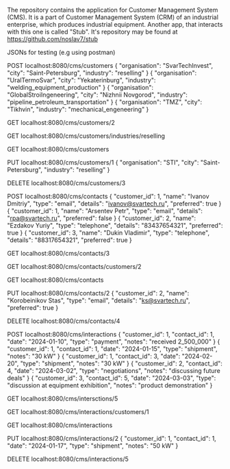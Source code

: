 The repository contains the application for Customer Management System (CMS). It is a part of Customer
 Management System (CRM) of an industrial enterprise, which produces industrial equipment.
Another app, that interacts with this one is called "Stub". It's repository may be found at
https://github.com/noslav7/stub

JSONs for testing (e.g using postman)

POST      localhost:8080/cms/customers
 {
    "organisation": "SvarTechInvest",
    "city": "Saint-Petersburg",
    "industry": "reselling"
  }
  {
    "organisation": "UralTermoSvar",
    "city": "Yekaterinburg",
    "industry": "welding_equipment_production"
  }
  {
    "organisation": "GlobalStroiIngeneering",
    "city": "Nizhnii Novgorod",
    "industry": "pipeline_petroleum_transportation"
  }
  {
    "organisation": "TMZ",
    "city": "Tikhvin",
    "industry": "mechanical_engeneering"
  }

  GET      localhost:8080/cms/customers/2

  GET      localhost:8080/cms/customers/industries/reselling

  GET      localhost:8080/cms/customers

  PUT      localhost:8080/cms/customers/1
  {
    "organisation": "STI",
    "city": "Saint-Petersburg",
    "industry": "reselling"
  }

  DELETE   localhost:8080/cms/customers/3





  POST      localhost:8080/cms/contacts
  {
    "customer_id": 1,
    "name": "Ivanov Dmitriy",
    "type": "email",
    "details": "ivanov@svartech.ru",
    "preferred": true
  }
  {
    "customer_id": 1,
    "name": "Arsentev Petr",
    "type": "email",
    "details": "rpa@svartech.ru",
    "preferred": false
  }
  {
    "customer_id": 2,
    "name": "Ezdakov Yuriy",
    "type": "telephone",
    "details": "83437654321",
    "preferred": true
  }
  {
    "customer_id": 3,
    "name": "Dukin Vladimir",
    "type": "telephone",
    "details": "88317654321",
    "preferred": true
  }

  GET      localhost:8080/cms/contacts/3

  GET      localhost:8080/cms/contacts/customers/2

  GET      localhost:8080/cms/contacts

  PUT      localhost:8080/cms/contacts/2
  {
    "customer_id": 2,
    "name": "Korobeinikov Stas",
    "type": "email",
    "details": "ks@svartech.ru",
    "preferred": true
  }

  DELETE   localhost:8080/cms/contacts/4




  POST      localhost:8080/cms/interactions
  {
    "customer_id": 1,
    "contact_id": 1,
    "date": "2024-01-10",
    "type": "payment",
    "notes": "received 2_500_000"
  }
  {
    "customer_id": 1,
    "contact_id": 1,
    "date": "2024-01-15",
    "type": "shipment",
    "notes": "30 kW"
  }
  {
    "customer_id": 1,
    "contact_id": 3,
    "date": "2024-02-20",
    "type": "shipment",
    "notes": "30 kW"
  }
  {
    "customer_id": 2,
    "contact_id": 4,
    "date": "2024-03-02",
    "type": "negotiations",
    "notes": "discussing future deals"
  }
  {
    "customer_id": 3,
    "contact_id": 5,
    "date": "2024-03-03",
    "type": "discussion at equipment exhibition",
    "notes": "product demonstration"
  }

  GET      localhost:8080/cms/intersctions/5

  GET      localhost:8080/cms/interactions/customers/1

  GET      localhost:8080/cms/interactions

  PUT      localhost:8080/cms/interactions/2
  {
    "customer_id": 1,
    "contact_id": 1,
    "date": "2024-01-17",
    "type": "shipment",
    "notes": "50 kW"
  }

  DELETE   localhost:8080/cms/interactions/5
  


  

  

  
